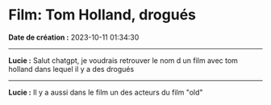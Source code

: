# Film: Tom Holland, drogués

**Date de création :** 2023-10-11 01:34:30

---

**Lucie :**
Salut chatgpt, je voudrais retrouver le nom d un film avec tom holland dans lequel il y a des drogués

---

**Lucie :**
Il y a aussi dans le film un des acteurs du film "old"
